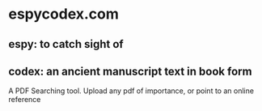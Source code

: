 # espycodex.com

## espy: to catch sight of
## codex: an ancient manuscript text in book form


A PDF Searching tool. Upload any pdf of importance, or point to an online reference 
